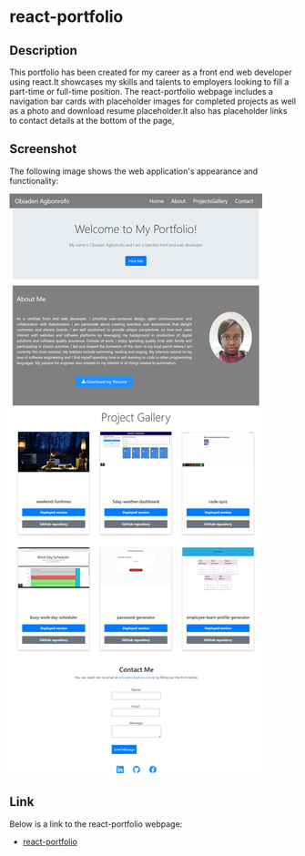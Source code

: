 # react-portfolio

## Description
This portfolio has been created for my career as a front end web developer using react.It showcases my skills and talents to employers looking to fill a part-time or full-time position.
The react-portfolio webpage includes a navigation bar cards with placeholder images for completed projects as well as a photo and download resume placeholder.It also has placeholder links to contact details at the bottom of the page,

## Screenshot

The following image shows the web application's appearance and functionality:

![react-portfolio webpage](./src/components/images/aobiaderi-github-io-my-react-portfolio.png)

## Link

Below is a link to the react-portfolio webpage:

* [react-portfolio](https://aobiaderi.github.io/my-react-portfolio/)